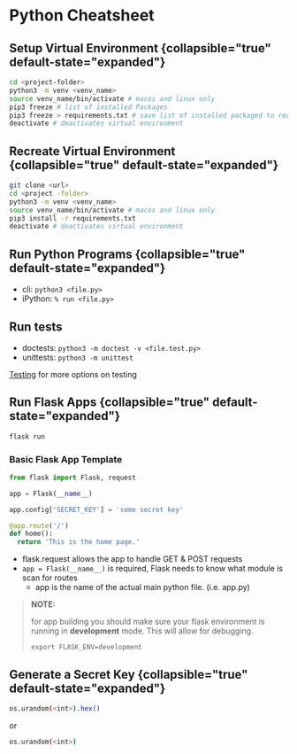 # Python Cheatsheet

## Setup Virtual Environment {collapsible="true" default-state="expanded"}

```bash
cd <project-folder>
python3 -m venv <venv_name>
source venv_name/bin/activate # macos and linux only
pip3 freeze # list of installed Packages
pip3 freeze > requirements.txt # save list of installed packaged to requirements.txt
deactivate # deactivates virtual environment
```

## Recreate Virtual Environment {collapsible="true" default-state="expanded"}

```bash
git clone <url>
cd <project -folder>
python3 -m venv <venv_name>
source venv_name/bin/activate # macos and linux only
pip3 install -r requirements.txt
deactivate # deactivates virtual environment
```

## Run Python Programs {collapsible="true" default-state="expanded"}

- cli: `python3 <file.py>`
- iPython: `% run <file.py>`

## Run tests

- doctests: `python3 -m doctest -v <file.test.py>`
- unittests: `python3 -m unittest`

[Testing](python-testing-commands) for more options on testing

## Run Flask Apps {collapsible="true" default-state="expanded"}

```bash
flask run
```

### Basic Flask App Template

```python
from flask import Flask, request

app = Flask(__name__)

app.config['SECRET_KEY'] = 'some secret key'

@app.route('/')
def home():
  return 'This is the home page.'
```

- flask.request allows the app to handle GET & POST requests
- `app = Flask(__name__)` is required, Flask needs to know what module is scan for routes
    - app is the name of the actual main python file. (i.e. app.py)

> **NOTE:**
>
> for app building you should make sure your flask environment is running in **development** mode. This will allow for
> debugging.
>
> `export FLASK_ENV=development`

## Generate a Secret Key {collapsible="true" default-state="expanded"}

```bash
os.urandom(<int>).hex()
```

or

```bash
os.urandom(<int>)
```

